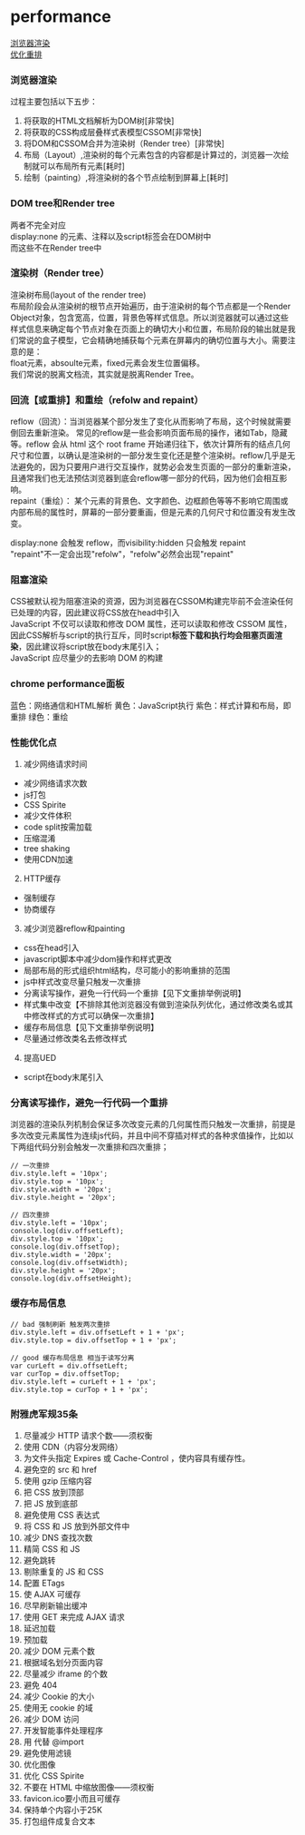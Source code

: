 # performance

[浏览器渲染](https://srtian96.gitee.io/blog/2018/06/01/浏览器渲染原理/)  
[优化重排](https://juejin.im/post/5c15f797f265da61141c7f86)  

### 浏览器渲染

过程主要包括以下五步：  
1. 将获取的HTML文档解析为DOM树[非常快]  
2. 将获取的CSS构成层叠样式表模型CSSOM[非常快]  
3. 将DOM和CSSOM合并为渲染树（Render tree）[非常快]  
4. 布局（Layout）,渲染树的每个元素包含的内容都是计算过的，浏览器一次绘制就可以布局所有元素[耗时]  
5. 绘制（painting）,将渲染树的各个节点绘制到屏幕上[耗时]  


### DOM tree和Render tree

两者不完全对应  
display:none 的元素、注释以及script标签会在DOM树中  
而这些不在Render tree中

### 渲染树（Render tree）

渲染树布局(layout of the render tree)  
布局阶段会从渲染树的根节点开始遍历，由于渲染树的每个节点都是一个Render Object对象，包含宽高，位置，背景色等样式信息。所以浏览器就可以通过这些样式信息来确定每个节点对象在页面上的确切大小和位置，布局阶段的输出就是我们常说的盒子模型，它会精确地捕获每个元素在屏幕内的确切位置与大小。需要注意的是：  
float元素，absoulte元素，fixed元素会发生位置偏移。  
我们常说的脱离文档流，其实就是脱离Render Tree。

### 回流【或重排】和重绘（refolw and repaint）

reflow（回流）：当浏览器某个部分发生了变化从而影响了布局，这个时候就需要倒回去重新渲染。
常见的reflow是一些会影响页面布局的操作，诸如Tab，隐藏等。reflow 会从 html 这个 root frame 开始递归往下，依次计算所有的结点几何尺寸和位置，以确认是渲染树的一部分发生变化还是整个渲染树。reflow几乎是无法避免的，因为只要用户进行交互操作，就势必会发生页面的一部分的重新渲染，且通常我们也无法预估浏览器到底会reflow哪一部分的代码，因为他们会相互影响。  
repaint（重绘）： 某个元素的背景色、文字颜色、边框颜色等等不影响它周围或内部布局的属性时，屏幕的一部分要重画，但是元素的几何尺寸和位置没有发生改变。

display:none 会触发 reflow，而visibility:hidden 只会触发 repaint  
"repaint"不一定会出现"refolw"，"refolw"必然会出现"repaint"

### 阻塞渲染

CSS被默认视为阻塞渲染的资源，因为浏览器在CSSOM构建完毕前不会渲染任何已处理的内容，因此建议将CSS放在head中引入  
JavaScript 不仅可以读取和修改 DOM 属性，还可以读取和修改 CSSOM 属性，因此CSS解析与script的执行互斥，同时script**标签下载和执行均会阻塞页面渲染**，因此建议将script放在body末尾引入；  
JavaScript 应尽量少的去影响 DOM 的构建

### chrome performance面板

蓝色：网络通信和HTML解析
黄色：JavaScript执行
紫色：样式计算和布局，即重排
绿色：重绘

### 性能优化点
 
1. 减少网络请求时间  
 - 减少网络请求次数  
  - js打包  
  - CSS Spirite  
 - 减少文件体积  
  - code split按需加载  
  - 压缩混淆  
  - tree shaking  
 - 使用CDN加速  
2. HTTP缓存  
 - 强制缓存  
 - 协商缓存  
3. 减少浏览器reflow和painting  
 - css在head引入  
 - javascript脚本中减少dom操作和样式更改  
 - 局部布局的形式组织html结构，尽可能小的影响重排的范围  
 - js中样式改变尽量只触发一次重排  
  - 分离读写操作，避免一行代码一个重排【见下文重排举例说明】  
  - 样式集中改变【不排除其他浏览器没有做到渲染队列优化，通过修改类名或其中修改样式的方式可以确保一次重排】  
  - 缓存布局信息【见下文重排举例说明】  
  - 尽量通过修改类名去修改样式  
4. 提高UED  
 - script在body末尾引入


### 分离读写操作，避免一行代码一个重排

浏览器的渲染队列机制会保证多次改变元素的几何属性而只触发一次重排，前提是多次改变元素属性为连续js代码，并且中间不穿插对样式的各种求值操作，比如以下两组代码分别会触发一次重排和四次重排；  

```
// 一次重排
div.style.left = '10px';
div.style.top = '10px';
div.style.width = '20px';
div.style.height = '20px';

// 四次重排
div.style.left = '10px';
console.log(div.offsetLeft);
div.style.top = '10px';
console.log(div.offsetTop);
div.style.width = '20px';
console.log(div.offsetWidth);
div.style.height = '20px';
console.log(div.offsetHeight);
```

### 缓存布局信息

```
// bad 强制刷新 触发两次重排
div.style.left = div.offsetLeft + 1 + 'px';
div.style.top = div.offsetTop + 1 + 'px';

// good 缓存布局信息 相当于读写分离
var curLeft = div.offsetLeft;
var curTop = div.offsetTop;
div.style.left = curLeft + 1 + 'px';
div.style.top = curTop + 1 + 'px';
```

### 附雅虎军规35条  

1. 尽量减少 HTTP 请求个数——须权衡  
2. 使用 CDN（内容分发网络）  
3. 为文件头指定 Expires 或 Cache-Control ，使内容具有缓存性。  
4. 避免空的 src 和 href  
5. 使用 gzip 压缩内容  
6. 把 CSS 放到顶部  
7. 把 JS 放到底部  
8. 避免使用 CSS 表达式  
9. 将 CSS 和 JS 放到外部文件中  
10. 减少 DNS 查找次数  
11. 精简 CSS 和 JS  
12. 避免跳转  
13. 剔除重复的 JS 和 CSS  
14. 配置 ETags  
15. 使 AJAX 可缓存  
16. 尽早刷新输出缓冲  
17. 使用 GET 来完成 AJAX 请求  
18. 延迟加载  
19. 预加载  
20. 减少 DOM 元素个数  
21. 根据域名划分页面内容  
22. 尽量减少 iframe 的个数  
23. 避免 404  
24. 减少 Cookie 的大小  
25. 使用无 cookie 的域  
26. 减少 DOM 访问  
27. 开发智能事件处理程序  
28. 用  代替 @import  
29. 避免使用滤镜  
30. 优化图像  
31. 优化 CSS Spirite  
32. 不要在 HTML 中缩放图像——须权衡  
33. favicon.ico要小而且可缓存  
34. 保持单个内容小于25K  
35. 打包组件成复合文本  